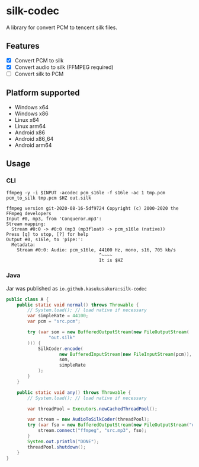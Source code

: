 # silk-codec

A library for convert PCM to tencent silk files.

## Features

- [X] Convert PCM to silk
- [X] Convert audio to silk (FFMPEG required)
- [ ] Convert silk to PCM

## Platform supported

- Windows x64
- Windows x86
- Linux x64
- Linux arm64
- Android x86
- Android x86_64
- Android arm64

## Usage

### CLI

```shell
ffmpeg -y -i $INPUT -acodec pcm_s16le -f s16le -ac 1 tmp.pcm
pcm_to_silk tmp.pcm $HZ out.silk
```

```text
ffmpeg version git-2020-08-16-5df9724 Copyright (c) 2000-2020 the FFmpeg developers
Input #0, mp3, from 'Conqueror.mp3':
Stream mapping:
  Stream #0:0 -> #0:0 (mp3 (mp3float) -> pcm_s16le (native))
Press [q] to stop, [?] for help
Output #0, s16le, to 'pipe:':
  Metadata:
    Stream #0:0: Audio: pcm_s16le, 44100 Hz, mono, s16, 705 kb/s
                                   ^~~~~
                                   It is $HZ
```

### Java

Jar was published as `io.github.kasukusakura:silk-codec`

```java
public class A {
    public static void normal() throws Throwable {
        // System.load(); // load native if necessary
        var simpleRate = 44100;
        var pcm = "src.pcm";

        try (var som = new BufferedOutputStream(new FileOutputStream(
                "out.silk"
        ))) {
            SilkCoder.encode(
                    new BufferedInputStream(new FileInputStream(pcm)),
                    som,
                    simpleRate
            );
        }
    }

    public static void any() throws Throwable {
        // System.load(); // load native if necessary

        var threadPool = Executors.newCachedThreadPool();

        var stream = new AudioToSilkCoder(threadPool);
        try (var fso = new BufferedOutputStream(new FileOutputStream("out.silk"))) {
            stream.connect("ffmpeg", "src.mp3", fso);
        }
        System.out.println("DONE");
        threadPool.shutdown();
    }
}
```

